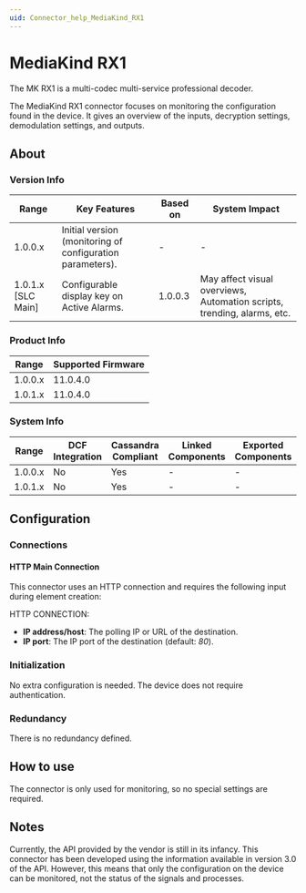 ```yaml
---
uid: Connector_help_MediaKind_RX1
---
```


# MediaKind RX1

The MK RX1 is a multi-codec multi-service professional decoder.

The MediaKind RX1 connector focuses on monitoring the configuration found in the device. It gives an overview of the inputs, decryption settings, demodulation settings, and outputs.

## About

### Version Info

| **Range**            | **Key Features**                                          | **Based on** | **System Impact**                                                       |
|----------------------|-----------------------------------------------------------|--------------|-------------------------------------------------------------------------|
| 1.0.0.x              | Initial version (monitoring of configuration parameters). | -            | -                                                                       |
| 1.0.1.x [SLC Main]   | Configurable display key on Active Alarms.                | 1.0.0.3      | May affect visual overviews, Automation scripts, trending, alarms, etc. |

### Product Info

| Range     | Supported Firmware     |
|-----------|------------------------|
| 1.0.0.x   | 11.0.4.0               |
| 1.0.1.x   | 11.0.4.0               |

### System Info

| Range     | DCF Integration     | Cassandra Compliant     | Linked Components     | Exported Components     |
|-----------|---------------------|-------------------------|-----------------------|-------------------------|
| 1.0.0.x   | No                  | Yes                     | -                     | -                       |
| 1.0.1.x   | No                  | Yes                     | -                     | -                       |

## Configuration

### Connections

#### HTTP Main Connection

This connector uses an HTTP connection and requires the following input during element creation:

HTTP CONNECTION:

- **IP address/host**: The polling IP or URL of the destination.
- **IP port**: The IP port of the destination (default: *80*).

### Initialization

No extra configuration is needed. The device does not require authentication.

### Redundancy

There is no redundancy defined.

## How to use

The connector is only used for monitoring, so no special settings are required.

## Notes

Currently, the API provided by the vendor is still in its infancy. This connector has been developed using the information available in version 3.0 of the API. However, this means that only the configuration on the device can be monitored, not the status of the signals and processes.
